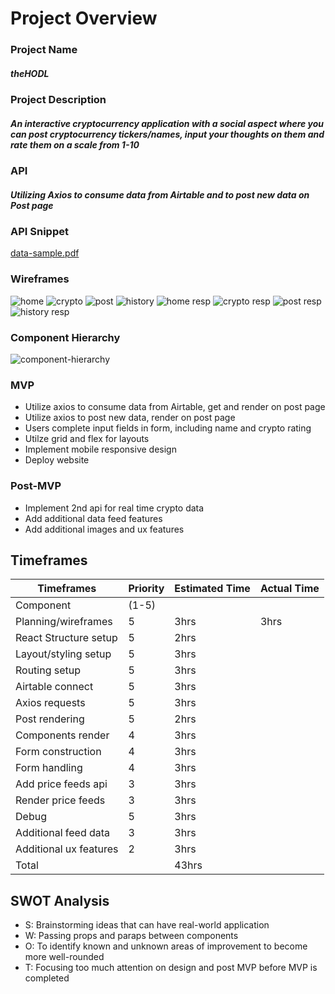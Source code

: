 # Project Overview

### Project Name

##### theHODL

### Project Description

##### An interactive cryptocurrency application with a social aspect where you can post cryptocurrency tickers/names, input your thoughts on them and rate them on a scale from 1-10

### API

##### Utilizing Axios to consume data from Airtable and to post new data on Post page

### API Snippet
[data-sample.pdf](https://github.com/Lirucy/theHODL/files/7197535/data-sample.pdf)

### Wireframes
![home](https://user-images.githubusercontent.com/70818713/134046166-0ce41483-8db4-4aff-936c-84abf5d8ffb5.png)
![crypto](https://user-images.githubusercontent.com/70818713/134046226-be5926c2-702a-4619-8b8f-1d90a5bf5093.png)
![post](https://user-images.githubusercontent.com/70818713/134046249-6860ca94-3914-4dff-ab68-16f326cc25b6.png)
![history](https://user-images.githubusercontent.com/70818713/134046280-bc07e1f3-7ed1-4e90-804a-9dfb95c15a81.png)
![home resp](https://user-images.githubusercontent.com/70818713/134046303-d0a77307-3ee1-479c-a563-dd260391dc6d.png)
![crypto resp](https://user-images.githubusercontent.com/70818713/134046351-ff729e6a-34ec-4fa3-a044-6bd61bfa3767.png)
![post resp](https://user-images.githubusercontent.com/70818713/134046375-da7da97b-d3ba-4694-95cd-a0482ff0704b.png)
![history resp](https://user-images.githubusercontent.com/70818713/134046395-76ab7a7b-86db-4522-a594-4794e732e894.png)

### Component Hierarchy
![component-hierarchy](https://user-images.githubusercontent.com/70818713/134046486-f9dff0b4-da2a-48db-8e74-239cb9a62b1b.png)


### MVP

- Utilize axios to consume data from Airtable, get and render on post page
- Utilize axios to post new data, render on post page
- Users complete input fields in form, including name and crypto rating
- Utilze grid and flex for layouts 
- Implement mobile responsive design
- Deploy website

### Post-MVP

- Implement 2nd api for real time crypto data
- Add additional data feed features
- Add additional images and ux features

## Timeframes

| Timeframes             | Priority | Estimated Time | Actual Time |
| ---------------------- | -------- | -------------- | ----------- |
| Component              | (1-5)    |                |             |
| Planning/wireframes    | 5        | 3hrs           | 3hrs        |
| React Structure setup  | 5        | 2hrs           |             |
| Layout/styling setup   | 5        | 3hrs           |             |
| Routing setup          | 5        | 3hrs           |             |
| Airtable connect       | 5        | 3hrs           |             |
| Axios requests         | 5        | 3hrs           |             |
| Post rendering         | 5        | 2hrs           |             |
| Components render      | 4        | 3hrs           |             |
| Form construction      | 4        | 3hrs           |             |
| Form handling          | 4        | 3hrs           |             |
| Add price feeds api    | 3        | 3hrs           |             |
| Render price feeds     | 3        | 3hrs           |             |
| Debug                  | 5        | 3hrs           |             |
| Additional feed data   | 3        | 3hrs           |             |
| Additional ux features | 2        | 3hrs           |             |
| Total                  |          | 43hrs          |             |

## SWOT Analysis

- S: Brainstorming ideas that can have real-world application
- W: Passing props and paraps between components
- O: To identify known and unknown areas of improvement to become more well-rounded
- T: Focusing too much attention on design and post MVP before MVP is completed

